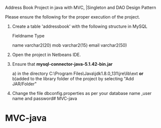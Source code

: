 Address Book Project in java with MVC, |Singleton and DAO Design Pattern


Please ensure the following for the proper execution of the project.

1. Create a table 'addressbook' with the following structure in MySQL

	Fieldname         Type
	
	name		    varchar2(20)
	mob		    varchar2(15)
	email		    varchar2(50)

2. Open the project in Netbeans IDE.

3. Ensure  that **mysql-connector-java-5.1.42-bin.jar** 

	a) in the directory C:\Program Files\Java\jdk1.8.0_131\jre\lib\ext 
		**or** 
	b)added  to the library folder of the project by selecting "Add JAR/Folder"

4. Change the  file dbconfig.properties as per your database name ,user name and password# MVC-java
# MVC-java
